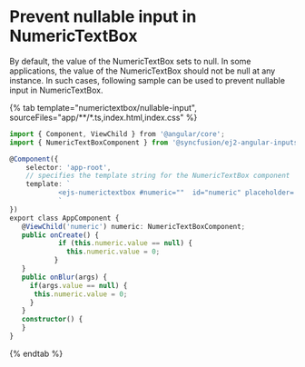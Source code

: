 # Prevent nullable input in NumericTextBox

By default, the value of the NumericTextBox sets to null. In some applications, the value of the NumericTextBox should not be null at any instance. In such cases, following sample can be used to prevent nullable input in NumericTextBox.

{% tab template="numerictextbox/nullable-input", sourceFiles="app/**/*.ts,index.html,index.css" %}

```typescript
import { Component, ViewChild } from '@angular/core';
import { NumericTextBoxComponent } from '@syncfusion/ej2-angular-inputs';

@Component({
    selector: 'app-root',
    // specifies the template string for the NumericTextBox component
    template: `
            <ejs-numerictextbox #numeric=""  id="numeric" placeholder= 'NumericTextBox' floatLabelType= 'Always' (created)="onCreate($event)"  (blur)="onBlur($event)" ></ejs-numerictextbox>
            `
})
export class AppComponent {
   @ViewChild('numeric') numeric: NumericTextBoxComponent;
   public onCreate() {
            if (this.numeric.value == null) {
              this.numeric.value = 0;
           }
   }
   public onBlur(args) {
     if(args.value == null) {
      this.numeric.value = 0;
     }
   }
   constructor() {
   }
}

```

{% endtab %}